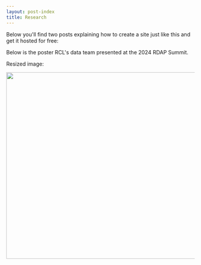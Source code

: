 ```yaml
---
layout: post-index
title: Research
---
```


Below you'll find two posts explaining how to create a site just like this and get it hosted
  for free: 

<!-- # COMMENT EXPLAINING THIS PAGE -- 
We're currently using this section of the site to host these tutorials,
  but you might want to use it to showcase and describe your `Research`,
  to chronicle various `Talks` you've given over your history, or to
  write about various news or updates that have happened to you.

You can update the `title` of file (line 3) to change the heading of 
  the page and its title in the browser. To change how it's referred to
  in the navigation and/or adjust its url, see `data/navigation.yml` file.
-->


Below is the poster RCL's data team presented at the 2024 RDAP Summit.

<!--#
![Poster](images/RDAP2024_DataBloom_Poster_Rochester.png)
-->

Resized image:
<!--
<img src="images/RDAP2024_DataBloom_Poster_Rochester.png" width="700" height="500">
-->

<img src="RDAP2024_DataBloom_Poster_Rochester.png" width="700" height="500">
